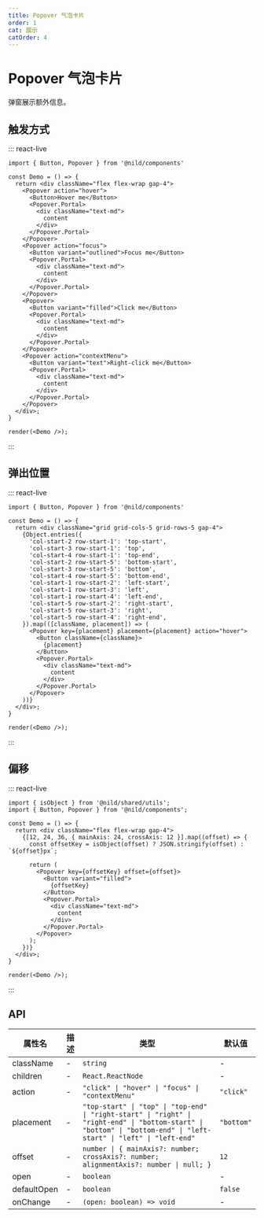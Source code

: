 ```yaml
---
title: Popover 气泡卡片
order: 1
cat: 展示
catOrder: 4
---
```


# Popover 气泡卡片

弹窗展示额外信息。

## 触发方式

::: react-live
```tsx
import { Button, Popover } from '@nild/components'

const Demo = () => {
  return <div className="flex flex-wrap gap-4">
    <Popover action="hover">
      <Button>Hover me</Button>
      <Popover.Portal>
        <div className="text-md">
          content
        </div>
      </Popover.Portal>
    </Popover>
    <Popover action="focus">
      <Button variant="outlined">Focus me</Button>
      <Popover.Portal>
        <div className="text-md">
          content
        </div>
      </Popover.Portal>
    </Popover>
    <Popover>
      <Button variant="filled">Click me</Button>
      <Popover.Portal>
        <div className="text-md">
          content
        </div>
      </Popover.Portal>
    </Popover>
    <Popover action="contextMenu">
      <Button variant="text">Right-click me</Button>
      <Popover.Portal>
        <div className="text-md">
          content
        </div>
      </Popover.Portal>
    </Popover>
  </div>;
}

render(<Demo />);
```
:::

## 弹出位置

::: react-live
```tsx
import { Button, Popover } from '@nild/components'

const Demo = () => {
  return <div className="grid grid-cols-5 grid-rows-5 gap-4">
    {Object.entries({
      'col-start-2 row-start-1': 'top-start',
      'col-start-3 row-start-1': 'top',
      'col-start-4 row-start-1': 'top-end',
      'col-start-2 row-start-5': 'bottom-start',
      'col-start-3 row-start-5': 'bottom',
      'col-start-4 row-start-5': 'bottom-end',
      'col-start-1 row-start-2': 'left-start',
      'col-start-1 row-start-3': 'left',
      'col-start-1 row-start-4': 'left-end',
      'col-start-5 row-start-2': 'right-start',
      'col-start-5 row-start-3': 'right',
      'col-start-5 row-start-4': 'right-end',
    }).map(([className, placement]) => (
      <Popover key={placement} placement={placement} action="hover">
        <Button className={className}>
          {placement}
        </Button>
        <Popover.Portal>
          <div className="text-md">
            content
          </div>
        </Popover.Portal>
      </Popover>
    ))}
  </div>;
}

render(<Demo />);
```
:::

## 偏移

::: react-live
```tsx
import { isObject } from '@nild/shared/utils';
import { Button, Popover } from '@nild/components';

const Demo = () => {
  return <div className="flex flex-wrap gap-4">
    {[12, 24, 36, { mainAxis: 24, crossAxis: 12 }].map((offset) => {
      const offsetKey = isObject(offset) ? JSON.stringify(offset) : `${offset}px`;

      return (
        <Popover key={offsetKey} offset={offset}>
          <Button variant="filled">
            {offsetKey}
          </Button>
          <Popover.Portal>
            <div className="text-md">
              content
            </div>
          </Popover.Portal>
        </Popover>
      );
    })}
  </div>;
}

render(<Demo />);
```
:::

## API

| 属性名 | 描述 | 类型 | 默认值 |
| --- | --- | --- | --- |
| className | - | `string` | - |
| children | - | `React.ReactNode` | - |
| action | - | `"click" \| "hover" \| "focus" \| "contextMenu"` | `"click"` |
| placement | - | `"top-start" \| "top" \| "top-end" \| "right-start" \| "right" \| "right-end" \| "bottom-start" \| "bottom" \| "bottom-end" \| "left-start" \| "left" \| "left-end"` | `"bottom"` |
| offset | - | `number \| { mainAxis?: number; crossAxis?: number; alignmentAxis?: number \| null; }` | `12` |
| open | - | `boolean` | - |
| defaultOpen | - | `boolean` | `false` |
| onChange | - | `(open: boolean) => void` | - |